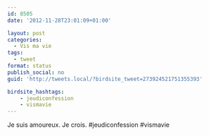 ```yaml
---
id: 8505
date: '2012-11-28T23:01:09+01:00'

layout: post
categories:
  - Vis ma vie
tags:
  - tweet
format: status
publish_social: no
guid: 'http://tweets.local/?birdsite_tweet=273924521751355393'

birdsite_hashtags:
    - jeudiconfession
    - vismavie
---
```


Je suis amoureux. Je crois. #jeudiconfession #vismavie